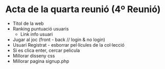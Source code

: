 # Acta de la quarta reunió (4º Reunió)

  - Títol de la web
  - Ranking puntuació usuaris
     - Link info usuari 
  - Jugar al joc (front - back // login & no login)
  - Usuari Registrat - esborrar pel·lícules de la col·lecció
  - Si es clica enter, cercar pelicula
  - Millorar disseny css
  - Millorar pagina signup.php
